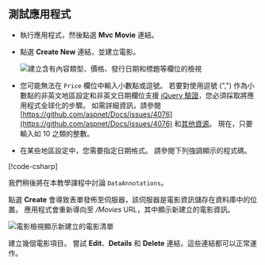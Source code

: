 
## <a name="test-the-app"></a>測試應用程式

* 執行應用程式，然後點選 **Mvc Movie** 連結。
* 點選 **Create New** 連結，並建立電影。

  ![建立含有內容類型、價格、發行日期和標題等欄位的檢視](~/tutorials/first-mvc-app/adding-model/_static/movies.png)

* 您可能無法在 `Price` 欄位中輸入小數點或逗號。 若要對使用逗號 (",") 作為小數點的非英文地區設定和非英文日期欄位支援 [jQuery 驗證](https://jqueryvalidation.org/)，您必須採取將應用程式全球化的步驟。 如需詳細資訊，請參閱 [https://github.com/aspnet/Docs/issues/4076](https://github.com/aspnet/Docs/issues/4076) 和[其他資源](#additional-resources)。 現在，只要輸入如 10 之類的整數。

<a name="displayformatdatelocal"></a>

* 在某些地區設定中，您需要指定日期格式。 請參閱下列強調顯示的程式碼。

[!code-csharp[](~/tutorials/first-mvc-app/start-mvc/sample/MvcMovie/Models/MovieDateFormat.cs?name=snippet_1&highlight=2,10)]

我們稍後將在本教學課程中討論 `DataAnnotations`。

點選 **Create** 會導致表單發佈至伺服器，該伺服器是電影資訊儲存在資料庫中的位置。 應用程式會重新導向至 */Movies* URL，其中顯示新建立的電影資訊。

![電影檢視顯示新建立的電影清單](~/tutorials/first-mvc-app/adding-model/_static/h.png)

建立幾個電影項目。 嘗試 **Edit**、**Details** 和 **Delete** 連結，這些連結都可以正常運作。
